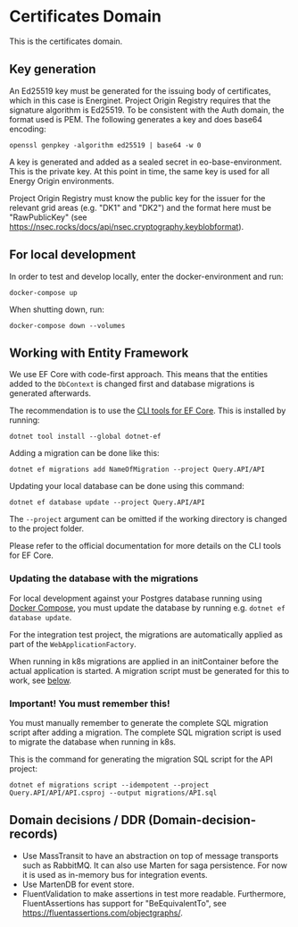 # Certificates Domain
This is the certificates domain.

## Key generation

An Ed25519 key must be generated for the issuing body of certificates, which in this case is Energinet. Project Origin Registry requires that the signature algorithm is Ed25519. To be consistent with the Auth domain, the format used is PEM. The following generates a key and does base64 encoding:

```
openssl genpkey -algorithm ed25519 | base64 -w 0
```

A key is generated and added as a sealed secret in eo-base-environment. This is the private key. At this point in time, the same key is used for all Energy Origin environments.

Project Origin Registry must know the public key for the issuer for the relevant grid areas (e.g. "DK1" and "DK2") and the format here must be "RawPublicKey" (see https://nsec.rocks/docs/api/nsec.cryptography.keyblobformat).

## For local development
In order to test and develop locally, enter the docker-environment and run:
```
docker-compose up
```
When shutting down, run:
```
docker-compose down --volumes
```

## Working with Entity Framework

We use EF Core with code-first approach. This means that the entities added to the `DbContext` is changed first and database migrations is generated afterwards.

The recommendation is to use the [CLI tools for EF Core](https://learn.microsoft.com/en-us/ef/core/cli/dotnet). This is installed by running:

```shell
dotnet tool install --global dotnet-ef
```

Adding a migration can be done like this:

```shell
dotnet ef migrations add NameOfMigration --project Query.API/API
```

Updating your local database can be done using this command:

```shell
dotnet ef database update --project Query.API/API
```

The `--project` argument can be omitted if the working directory is changed to the project folder.

Please refer to the official documentation for more details on the CLI tools for EF Core.

### Updating the database with the migrations

For local development against your Postgres database running using [Docker Compose](#docker-compose), you must update the database by running e.g. `dotnet ef database update`.

For the integration test project, the migrations are automatically applied as part of the `WebApplicationFactory`.

When running in k8s migrations are applied in an initContainer before the actual application is started. A migration script must be generated for this to work, see [below](#important).

### Important! You must remember this!<a id="important"></a>

You must manually remember to generate the complete SQL migration script after adding a migration. The complete SQL migration script is used to migrate the database when running in k8s.

This is the command for generating the migration SQL script for the API project:

```shell
dotnet ef migrations script --idempotent --project Query.API/API/API.csproj --output migrations/API.sql
```

## Domain decisions / DDR (Domain-decision-records)

* Use MassTransit to have an abstraction on top of message transports such as RabbitMQ. It can also use Marten for saga persistence. For now it is used as in-memory bus for integration events.
* Use MartenDB for event store.
* FluentValidation to make assertions in test more readable. Furthermore, FluentAssertions has support for "BeEquivalentTo", see https://fluentassertions.com/objectgraphs/.
